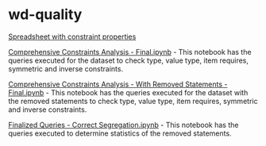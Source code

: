 # wd-quality

[Spreadsheet with constraint properties](https://docs.google.com/spreadsheets/u/1/d/1EueS5dAiGVWa8N1MisgY1i6QE369EOcOieEiDyeAOzk/edit#gid=0)

[Comprehensive Constraints Analysis - Final.ipynb](https://github.com/usc-isi-i2/wd-quality/blob/main/Comprehensive%20Constraints%20Analysis%20-%20Final.ipynb) - This notebook has the queries executed for the dataset to check type, value type, item requires, symmetric and inverse constraints.

[Comprehensive Constraints Analysis - With Removed Statements - Final.ipynb](https://github.com/usc-isi-i2/wd-quality/blob/main/Comprehensive%20Constraints%20Analysis%20-%20With%20Removed%20Statements%20-%20Final.ipynb) - This notebook has the queries executed for the dataset with the removed statements to check type, value type, item requires, symmetric and inverse constraints.

[Finalized Queries - Correct Segregation.ipynb](https://github.com/usc-isi-i2/wd-quality/blob/main/Finalized%20Queries%20-%20Correct%20Segregation.ipynb) - This notebook has the queries executed to determine statistics of the removed statements.

